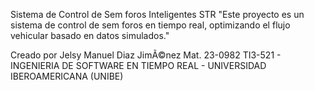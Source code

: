 Sistema de Control de Sem foros Inteligentes STR 
"Este proyecto es un sistema de control de sem foros en tiempo real, optimizando el flujo vehicular basado en datos simulados." 

Creado por Jelsy Manuel Diaz JimÃ©nez Mat. 23-0982
TI3-521 - INGENIERIA DE SOFTWARE EN TIEMPO REAL - UNIVERSIDAD IBEROAMERICANA (UNIBE)
